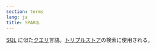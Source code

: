 ```yaml
---
section: terms
lang: ja
title: SPARQL
---
```


[SQL](/glossary/ja/terms/sql/) に似た[クエリ](/glossary/ja/terms/query/)言語。[トリプルストア](/glossary/ja/terms/triple-store/)の検索に使用される。
